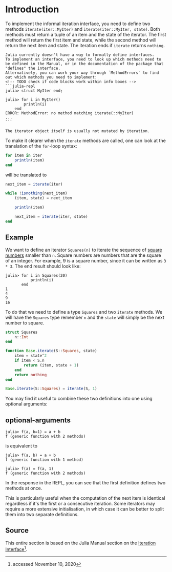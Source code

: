 # Introduction

<!-- TODO: the content below is copied from the exercise introduction and probably needs rewriting to a proper concept introduction -->
<!-- TODO: Motivate why iterators are useful -->
<!-- TODO: Add explanation why the Base.-prefix or import is necessary -->

To implement the informal iteration interface, you need to define two methods `iterate(iter::MyIter)` and `iterate(iter::MyIter, state)`.
Both methods must return a tuple of an item and the state of the iterator.
The first method will return the first item and state, while the second method will return the next item and state.
The iteration ends if `iterate` returns `nothing`.

~~~~exercism/note
Julia currently doesn't have a way to formally define interfaces.
To implement an interface, you need to look up which methods need to be defined in the Manual, or in the documentation of the package that "defines" the interface.
Alternatively, you can work your way through `MethodErrors` to find out which methods you need to implement:
<!-- TODO check if code blocks work within info boxes -->
```julia-repl
julia> struct MyIter end;

julia> for i in MyIter()
        println(i)
    end
ERROR: MethodError: no method matching iterate(::MyIter)
...
```
~~~~

~~~~exercism/note
The iterator object itself is usually not mutated by iteration.
~~~~

To make it clearer when the `iterate` methods are called, one can look at the translation of the `for`-loop syntax:

```julia
for item in iter
    println(item)
end
```

will be translated to

```julia
next_item = iterate(iter)

while !isnothing(next_item)
    (item, state) = next_item

    println(item)

    next_item = iterate(iter, state)
end
```

## Example

We want to define an iterator `Squares(n)` to iterate the sequence of [square numbers](https://en.wikipedia.org/wiki/Square_number) smaller than `n`. Square numbers are numbers that are the square of an integer. For example, 9 is a square number, since it can be written as `3 * 3`. The end result should look like:

```julia-repl
julia> for i in Squares(20)
           println(i)
       end
1
4
9
16
```

To do that we need to define a type `Squares` and two `iterate` methods.
We will have the `Squares` type remember `n` and the `state` will simply be the next number to square.

```julia
struct Squares
    n::Int
end

function Base.iterate(S::Squares, state)
    item = state^2
    if item < S.n
        return (item, state + 1)
    end
    return nothing
end

Base.iterate(S::Squares) = iterate(S, 1)
```

You may find it useful to combine these two definitions into one using optional arguments:

## optional-arguments

```julia-repl
julia> f(a, b=1) = a + b
f (generic function with 2 methods)
```

is equivalent to

```julia-repl
julia> f(a, b) = a + b
f (generic function with 1 method)

julia> f(a) = f(a, 1)
f (generic function with 2 methods)
```

In the response in the REPL, you can see that the first definition defines two methods at once.

This is particularly useful when the computation of the next item is identical regardless if it's the first or a consecutive iteration.
Some iterators may require a more extensive initialisation, in which case it can be better to split them into two separate definitions.

## Source

This entire section is based on the Julia Manual section on the [Iteration Interface](https://docs.julialang.org/en/v1/manual/interfaces/#man-interface-iteration)[^1].

[^1]: accessed November 10, 2020
